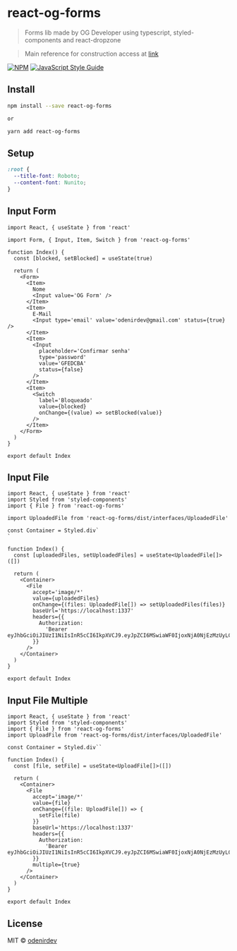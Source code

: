 # react-og-forms

> Forms lib made by OG Developer using typescript, styled-components and react-dropzone

> Main reference for construction access at [link](https://www.youtube.com/watch?v=G5UZmvkLWSQ&ab_channel=Rocketseat)

[![NPM](https://img.shields.io/npm/v/react-og-forms.svg)](https://www.npmjs.com/package/react-og-forms) [![JavaScript Style Guide](https://img.shields.io/badge/code_style-standard-brightgreen.svg)](https://standardjs.com)

## Install

```bash
npm install --save react-og-forms

or

yarn add react-og-forms
```

## Setup

```css
:root {
  --title-font: Roboto;
  --content-font: Nunito;
}
```

## Input Form

```tsx
import React, { useState } from 'react'

import Form, { Input, Item, Switch } from 'react-og-forms'

function Index() {
  const [blocked, setBlocked] = useState(true)

  return (
    <Form>
      <Item>
        Nome
        <Input value='OG Form' />
      </Item>
      <Item>
        E-Mail
        <Input type='email' value='odenirdev@gmail.com' status={true} />
      </Item>
      <Item>
        <Input
          placeholder='Confirmar senha'
          type='password'
          value='GFEDCBA'
          status={false}
        />
      </Item>
      <Item>
        <Switch
          label='Bloqueado'
          value={blocked}
          onChange={(value) => setBlocked(value)}
        />
      </Item>
    </Form>
  )
}

export default Index
```

## Input File

```tsx
import React, { useState } from 'react'
import Styled from 'styled-components'
import { File } from 'react-og-forms'

import UploadedFile from 'react-og-forms/dist/interfaces/UploadedFile'

const Container = Styled.div`
`

function Index() {
  const [uploadedFiles, setUploadedFiles] = useState<UploadedFile[]>([])

  return (
    <Container>
      <File
        accept='image/*'
        value={uploadedFiles}
        onChange={(files: UploadedFile[]) => setUploadedFiles(files)}
        baseUrl='https://localhost:1337'
        headers={{
          Authorization:
            'Bearer eyJhbGciOiJIUzI1NiIsInR5cCI6IkpXVCJ9.eyJpZCI6MSwiaWF0IjoxNjA0NjEzMzUyLCJleHAiOjE2MDcyMDUzNTJ9.8M00WmsOOK_q9toenddLMEp57VG5DwEEdOtDRk5MieM'
        }}
      />
    </Container>
  )
}

export default Index
```

## Input File Multiple

```tsx
import React, { useState } from 'react'
import Styled from 'styled-components'
import { File } from 'react-og-forms'
import UploadFile from 'react-og-forms/dist/interfaces/UploadedFile'

const Container = Styled.div``

function Index() {
  const [file, setFile] = useState<UploadFile[]>([])

  return (
    <Container>
      <File
        accept='image/*'
        value={file}
        onChange={(file: UploadFile[]) => {
          setFile(file)
        }}
        baseUrl='https://localhost:1337'
        headers={{
          Authorization:
            'Bearer eyJhbGciOiJIUzI1NiIsInR5cCI6IkpXVCJ9.eyJpZCI6MSwiaWF0IjoxNjA0NjEzMzUyLCJleHAiOjE2MDcyMDUzNTJ9.8M00WmsOOK_q9toenddLMEp57VG5DwEEdOtDRk5MieM'
        }}
        multiple={true}
      />
    </Container>
  )
}

export default Index
```

## License

MIT © [odenirdev](https://github.com/odenirdev)
